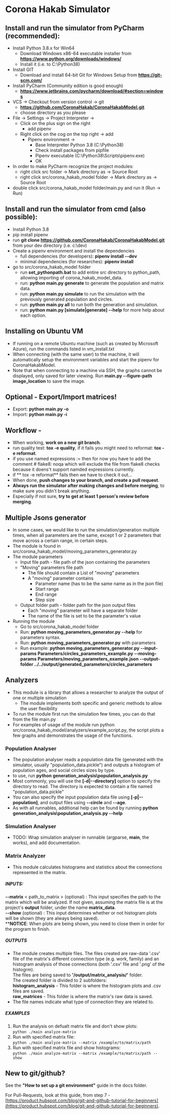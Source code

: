 # Corona Hakab Simulator

## Install and run the simulator from PyCharm (recommended):
- Install Python 3.8.x for Win64
    - Download Windows x86-64 executable installer from **https://www.python.org/downloads/windows/**
    - Install it (i.e. to C:\Python38)
- Install GIT
    - Download and install 64-bit Git for Windows Setup from **https://git-scm.com/**
- Install PyCharm (Community edition is good enough)
    - **https://www.jetbrains.com/pycharm/download/#section=windows**
- VCS -> Checkout from version control -> git
    - **https://github.com/CoronaHakab/CoronaHakabModel.git**
    - choose directory as you please
- File -> Settings -> Project Interpreter ->
    - Click on the plus sign on the right
        - add pipenv
    - Right click on the cog on the top right -> add
        - Pipenv environment ->
            - Base Interpreter Python 3.8 (C:\Python38)
            - Check install packages from pipfile
            - Pipenv executable (C:\Python38\Scripts\pipenv.exe)
            - OK
- In order to make PyCharm recognize the project modules:
    - right click src folder -> Mark directory as -> Source Root
    - right click src/corona_hakab_model folder -> Mark directory as -> Source Root
- double click src/corona_hakab_model folder/main.py and run it (Run -> Run)

## Install and run the simulator from cmd (also possible):
- Install Python 3.8
- pip install pipenv
- run **git clone https://github.com/CoronaHakab/CoronaHakabModel.git** from your dev directory (i.e. c:\dev)
- Create a pipenv environment and install the dependencies
    - full dependencies (for developers): **pipenv install --dev**
    - minimal dependencies (for researches): **pipenv install**
- go to src/corona_hakab_model folder
    - run **set_pythonpath.bat** to add entire src directory to python_path, allowing importing of corona_hakab_model_data.
    - run: **python main.py generate** to generate the population and matrix data.
    - run: **python main.py simulate** to run the simulation with the previously generated population and circles.
    - run: **python main.py all** to run both the generation and simulation.
    - run: **python main.py [simulate|generate] --help** for more help about each option.
    
## Installing on Ubuntu VM
- If running on a remote Ubuntu machine (such as created by Microsoft Azure), run the commands listed in vm_install.txt
- When connecting (with the same user) to the machine, it will automatically setup the environment variables and start the pipenv for CoronaHakabModel.
- Note that when connecting to a machine via SSH, the graphs cannot be displayed, only saved for later viewing. Run **main.py --figure-path image_location** to save the image.

## Optional - Export/Import matrices!
- Export: **python main.py -o <PATH>**
- Import: **python main.py -i <PATH>**

## Workflow -
- When working, **work on a new git branch**.
- run quality test: **tox -e quality**, if it fails you might need to reformat: **tox -e reformat**.
- if you use named expressions := then for now you have to add the comment # flake8: noqa which will exclude the file from flake8 checks because it doens't support namded expressions currently.
- if ** tox -e reformat** fails then we have to check it out...
- When done, **push changes to your branch, and create a pull request**.
- **Always run the simulator after making changes and before merging**, to make sure you didn't break anything.
- Especially if not sure, **try to get at least 1 person's review before merging**.

## Multiple Jsons generator
- In some cases, we would like to run the simulation/generation multiple times, when all parameters are the same, except 1 or 2 parameters that move across a certain range, in certain steps.
- The module is found in src/corona_hakab_model/moving_parameters_generator.py
- The module parameters
    - Input file path - file path of the json containing the parameters
    - "Moving" parameters file path
        - The file should contain a List of "moving" parameters
        - A "moving" parameter contains
            - Parameter name (has to be the same name as in the json file)
            - Start range
            - End range
            - Step size
    - Output folder path - folder path for the json output files
        - Each "moving" parameter will have a separate folder
        - The name of the file is set to be the parameter's value
- Running the module
    - Go to src/corona_hakab_model folder
    - Run: **python moving_parameters_generator.py --help** for parameters syntax.
    - Run: **python moving_parameters_generator.py** with parameters
    - Run example: **python moving_parameters_generator.py --input-params Parameters/circles_parameters_example.py --moving-params Parameters/moving_parameters_example.json --output-folder ../../output/generated_parameters/circles_parameters**

## Analyzers
- This module is a library that allows a researcher to analyze the output of one or multiple simulation
    - The module implements both specific and generic methods to allow the user flexibility
- To run the module first run the simulation few times, you can do that from the file main.py
- For examples of usage of the module run python src/corona_hakab_model/analyzers/example_script.py, the script plots  a few graphs and demonstrates the usage of the functions.
### Population Analyser
- The population analyser reads a population data file (generated with the simulator, usually "population_data.pickle") and outputs a histogram of population ages, and social circles sizes by type.
- to use, run **python generation_analysis\population_analysis.py**
- Most commonly, you will use the **[-d|--directory]** option to specify the directory to read. The directory is expected to contain a file named "population_data.pickle"
- You can also specify the input population data file using **[-p|--population]**, and output files using **--circle** and **--age**.
- As with all runnables, additional help can be found by running **python generation_analysis\population_analysis.py --help**
### Simulation Analyser
- TODO: Wrap simulation analyser in runnable (argparse, __main__, the works), and add documentation.
### Matrix Analyzer  
- This module calculates histograms and statistics about the connections represented in the matrix.  
##### **INPUTS**:  
  **--matrix** < path_to_matrix > (optional) : This input specifies the path to the matrix which will be analyzed. If not given, assuming the 
  matrix file is at the project's **output** folder, under the name **matrix_data**.  
  **--show** (optional) : This input determines whether or not histogram plots will be shown (they are always being saved).  
  ****NOTICE**: When plots are being shown, you need to close them in order for the program to finish.  
##### **OUTPUTS**  
- The module creates multiple files. The files created are raw-data '.csv' file of the matrix's different connection type (e.g. work, family) 
  and an histogram analysis of those connections (both '.csv' file and '.png' of the histogrm).  
  The files are being saved to **'/output/matrix_analysis/'** folder.  
  The created folder is divided to 2 subfolders:  
  **histogram_analysis** - This folder is where the histogram plots and .csv files are saved.  
  **raw_matrices** - This folder is where the matrix's raw data is saved. 
- The file names indicate what type of connection they are related to.  
##### **EXAMPLES**  
  1. Run the analysis on defualt matrix file and don't show plots:  
  `python ./main analyze-matrix`  
  2. Run with specified matrix file:  
  `python ./main analyze-matrix --matrix /example/to/matrix/path`  
  3. Run with specified matrix file and show histograms:  
  `python ./main analyze-matrix --matrix /example/to/matrix/path --show` 

## New to git/github?
See the **"How to set up a git environment"** guide in the docs folder.

For Pull-Requests, look at this guide, from step 7 -
[https://product.hubspot.com/blog/git-and-github-tutorial-for-beginners](https://product.hubspot.com/blog/git-and-github-tutorial-for-beginners).

